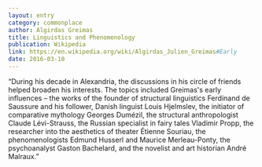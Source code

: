 ```yaml
---
layout: entry
category: commonplace
author: Algirdas Greimas
title: Linguistics and Phenomenology
publication: Wikipedia
link: https://en.wikipedia.org/wiki/Algirdas_Julien_Greimas#Early
date: 2016-03-10
---
```


“During his decade in Alexandria, the discussions in his circle of friends helped broaden his interests. The topics included Greimas's early influences – the works of the founder of structural linguistics Ferdinand de Saussure and his follower, Danish linguist Louis Hjelmslev, the initiator of comparative mythology Georges Dumézil, the structural anthropologist Claude Lévi-Strauss, the Russian specialist in fairy tales Vladimir Propp, the researcher into the aesthetics of theater Étienne Souriau, the phenomenologists Edmund Husserl and Maurice Merleau-Ponty, the psychoanalyst Gaston Bachelard, and the novelist and art historian André Malraux.”
